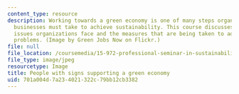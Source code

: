 ```yaml
---
content_type: resource
description: Working towards a green economy is one of many steps organizations and
  businesses must take to achieve sustainability. This course discusses the sustainability
  issues organizations face and the measures that are being taken to address these
  problems. (Image by Green Jobs Now on Flickr.)
file: null
file_location: /coursemedia/15-972-professional-seminar-in-sustainability-spring-2010/701a004d7a234021322c79bb12cb3382_15-972s10-th.jpg
file_type: image/jpeg
resourcetype: Image
title: People with signs supporting a green economy
uid: 701a004d-7a23-4021-322c-79bb12cb3382
---
```

